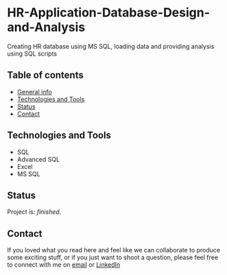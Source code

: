 # HR-Application-Database-Design-and-Analysis
Creating HR database using MS SQL, loading data and providing analysis using SQL scripts

## Table of contents
* [General info](#general-info)
* [Technologies and Tools](#technologies-and-tools)
* [Status](#status)
* [Contact](#contact)

## Technologies and Tools
* SQL
* Advanced SQL
* Excel
* MS SQL

## Status
Project is: _finished_.

## Contact
If you loved what you read here and feel like we can collaborate to produce some exciting stuff, or if you
just want to shoot a question, please feel free to connect with me on 
<a href="mailto:manishshukla.ms18@gmail.com">email</a> or 
<a href="https://www.linkedin.com/in/manishshukla-ms/" target="_blank">LinkedIn</a>


